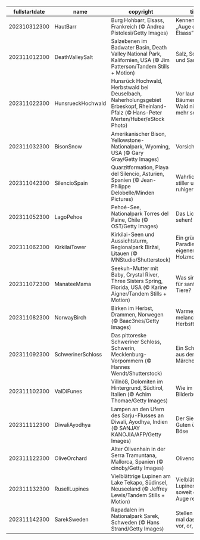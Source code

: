 |fullstartdate|name|copyright|title|image|
|--|--|--|--|--|
202310312300|HautBarr|Burg Hohbarr, Elsass, Frankreich (© Andrea Pistolesi/Getty Images)|Kennen Sie das „Auge des Elsass“?|![](/de-DE/2023/11/202310312300HautBarr.jpg)|
202311012300|DeathValleySalt|Salzebenen im Badwater Basin, Death Valley National Park, Kalifornien, USA (© Jim Patterson/Tandem Stills + Motion)|Salz, Sonne und Sand|![](/de-DE/2023/11/202311012300DeathValleySalt.jpg)|
202311022300|HunsrueckHochwald|Hunsrück Hochwald, Herbstwald bei Deuselbach, Naherholungsgebiet Erbeskopf, Rheinland-Pfalz (© Hans-Peter Merten/Huber/eStock Photo)|Vor lauter Bäumen den Wald nicht mehr sehen?|![](/de-DE/2023/11/202311022300HunsrueckHochwald.jpg)|
202311032300|BisonSnow|Amerikanischer Bison, Yellowstone-Nationalpark, Wyoming, USA (© Gary Gray/Getty Images)|Vorsicht Bullies|![](/de-DE/2023/11/202311032300BisonSnow.jpg)|
202311042300|SilencioSpain|Quarzitformation, Playa del Silencio, Asturien, Spanien (© Jean-Philippe Delobelle/Minden Pictures)|Wahrlich ein stiller und ruhiger Ort|![](/de-DE/2023/11/202311042300SilencioSpain.jpg)|
202311052300|LagoPehoe|Pehoé-See, Nationalpark Torres del Paine, Chile (© OST/Getty Images)|Das Licht sehen!|![](/de-DE/2023/11/202311052300LagoPehoe.jpg)|
202311062300|KirkilaiTower|Kirkilai-Seen und Aussichtsturm, Regionalpark Biržai, Litauen (© MNStudio/Shutterstock)​|Ein grünes Paradies mit eigenem Holzmond!|![](/de-DE/2023/11/202311062300KirkilaiTower.jpg)|
202311072300|ManateeMama|Seekuh-Mutter mit Baby, Crystal River, Three Sisters Spring, Florida, USA (© Karine Aigner/Tandem Stills + Motion)|Was sind das für sanfte Tiere?|![](/de-DE/2023/11/202311072300ManateeMama.jpg)|
202311082300|NorwayBirch|Birken im Herbst, Drammen, Norwegen (© Baac3nes/Getty Images)|Warme, melancholische Herbsttöne|![](/de-DE/2023/11/202311082300NorwayBirch.jpg)|
202311092300|SchwerinerSchloss|Das pittoreske Schweriner Schloss, Schwerin, Mecklenburg-Vorpommern (© Hannes Wendt/Shutterstock)|Ein Schloss wie aus dem Märchen|![](/de-DE/2023/11/202311092300SchwerinerSchloss.jpg)|
202311102300|ValDiFunes|Villnöß, Dolomiten im Hintergrund, Südtirol, Italien (© Achim Thomae/Getty Images)|Wie im Bilderbuch!|![](/de-DE/2023/11/202311102300ValDiFunes.jpg)|
202311112300|DiwaliAyodhya|Lampen an den Ufern des Sarju-Flusses an Diwali, Ayodhya, Indien (© SANJAY KANOJIA/AFP/Getty Images)|Der Sieg des Guten über das Böse|![](/de-DE/2023/11/202311112300DiwaliAyodhya.jpg)|
202311122300|OliveOrchard|Alter Olivenhain in der Serra Tramuntana, Mallorca, Spanien (© cinoby/Getty Images)|Olivenoase|![](/de-DE/2023/11/202311122300OliveOrchard.jpg)|
202311132300|RusellLupines|Vielblättrige Lupinen am Lake Tekapo, Südinsel, Neuseeland (© Jeffrey Lewis/Tandem Stills + Motion)|Vielblättrige Lupinen, soweit das Auge reicht!|![](/de-DE/2023/11/202311132300RusellLupines.jpg)|
202311142300|SarekSweden|Rapadalen im Nationalpark Sarek, Schweden (© Hans Strand/Getty Images)|Stellen Sie sich mal das Echo vor, or, or, or|![](/de-DE/2023/11/202311142300SarekSweden.jpg)|
